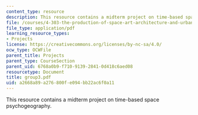 ```yaml
---
content_type: resource
description: This resource contains a midterm project on time-based space psychogeography.
file: /courses/4-303-the-production-of-space-art-architecture-and-urbanism-in-dialogue-fall-2006/a2668a89a276800fe094bb22ac6f0a11_group3.pdf
file_type: application/pdf
learning_resource_types:
- Projects
license: https://creativecommons.org/licenses/by-nc-sa/4.0/
ocw_type: OCWFile
parent_title: Projects
parent_type: CourseSection
parent_uid: 6768a0b9-f710-9139-2841-0d418c6aed08
resourcetype: Document
title: group3.pdf
uid: a2668a89-a276-800f-e094-bb22ac6f0a11
---
```

This resource contains a midterm project on time-based space psychogeography.